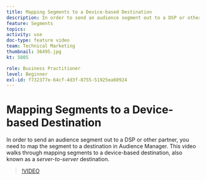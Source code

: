 ```yaml
---
title: Mapping Segments to a Device-based Destination
description: In order to send an audience segment out to a DSP or other partner, you need to map the segment to a destination in Audience Manager. This video walks through mapping segments to a device-based destination, also known as a "server to server" destination.
feature: Segments
topics: 
activity: use
doc-type: feature video
team: Technical Marketing
thumbnail: 36495.jpg
kt: 5805

role: Business Practitioner
level: Beginner
exl-id: f732377e-64cf-4d3f-8755-51925ea60924
---
```

# Mapping Segments to a Device-based Destination

In order to send an audience segment out to a DSP or other partner, you need to map the segment to a destination in Audience Manager. This video walks through mapping segments to a device-based destination, also known as a _server-to-server_ destination.

>[!VIDEO](https://video.tv.adobe.com/v/36495/?quality=12&learn=on)
